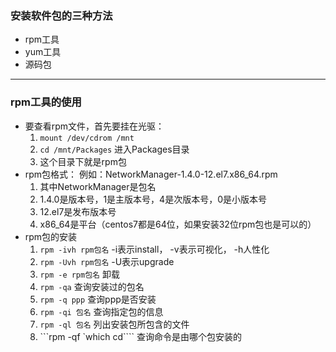 ### 安装软件包的三种方法
  * rpm工具
  * yum工具
  * 源码包
---------------------------
### rpm工具的使用
  * 要查看rpm文件，首先要挂在光驱：
    1. ```mount /dev/cdrom /mnt```
    2. ```cd /mnt/Packages```  进入Packages目录
    3. 这个目录下就是rpm包
  * rpm包格式：
    例如：NetworkManager-1.4.0-12.el7.x86_64.rpm  
    1. 其中NetworkManager是包名
    2. 1.4.0是版本号，1是主版本号，4是次版本号，0是小版本号
    3. 12.el7是发布版本号  
    4. x86_64是平台（centos7都是64位，如果安装32位rpm包也是可以的）
  * rpm包的安装
    1. ```rpm -ivh rpm包名```  -i表示install， -v表示可视化， -h人性化
    2. ```rpm -Uvh rpm包名```  -U表示upgrade
    3. ```rpm -e rpm包名```  卸载
    4. ```rpm -qa``` 查询安装过的包名   
    5. ```rpm -q ppp``` 查询ppp是否安装
    6. ```rpm -qi 包名``` 查询指定包的信息
    7. ```rpm -ql 包名``` 列出安装包所包含的文件
    8. ```rpm -qf \`which cd\```` 查询命令是由哪个包安装的
